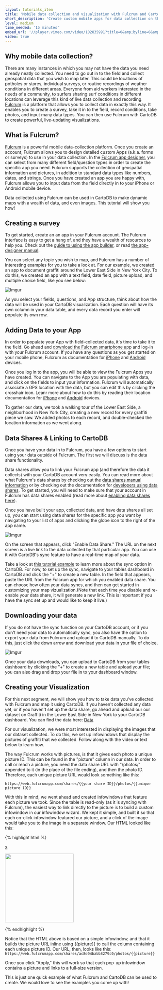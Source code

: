 ```yaml
---
layout: tutorials_item
title: 'Mobile data collection and visualization with Fulcrum and CartoDB'
short_description: 'Create custom mobile apps for data collection on the ground, and sync to CartoDB to have a real time visualization'
level: medium
time_needed: '15 minutes'
embed_url: '//player.vimeo.com/video/102835991?title=0&amp;byline=0&amp;portrait=0'
video: true
---
```

## Why mobile data collection?
There are many instances in which you may not have the data you need already neatly collected. You need to go out in to the field and collect geospatial data that you wish to map later. This could be locations of potholes or stores, individual surveys, or routine recordings of weather conditions in different areas. Everyone from aid workers interested in the needs of a community, to surfers sharing surf conditions in different locations can leverage this kind of live data collection and recording. [Fulcrum](http://fulcrumapp.com/features/) is a platform that allows you to collect data in exactly this way. It enables you to create a survey, take it in to the field, record conditions, take photos, and input many data types. You can then use Fulcrum with CartoDB to create powerful, live-updating visualizations. 

## What is Fulcrum?

[Fulcrum](http://fulcrumapp.com/features/) is a powerful mobile data-collection platform. Once you create an account, Fulcrum allows you to design detailed custom Apps (a.k.a. forms or surveys) to use in your data collection. In the [Fulcrum app designer](http://fulcrumapp.com/manual/app-designer/), you can select from many different field/question types in order to create the specific app you need. Fulcrum supports the collection of geospatial information and pictures, in addition to standard data types like numbers, dates, and strings. Once you have created an app you are happy with, Fulcrum allows you to input data from the field directly in to your iPhone or Android mobile device. 

Data collected using Fulcrum can be used in CartoDB to make dynamic maps with a wealth of data, and even images. This tutorial will show you how!

## Creating a survey
To get started, create an an app in your Fulcrum account. The Fulcrum interface is easy to get a hang of, and they have a wealth of resources to help you. Check out the [guide to using the app builder](http://fulcrumapp.com/guides/using-the-app-builder/), or read [the app-designer manual](http://fulcrumapp.com/manual/app-designer/). 

You can select any topic you wish to map, and Fulcrum has a number of interesting examples for you to take a look at. For our example, we created an app to document graffiti around the Lower East Side in New York City. To do this, we created an app with a text field, date field, picture upload, and multiple choice field, like you see below:  

![Imgur](http://i.imgur.com/I0fZ8Zn.png)

As you select your fields, questions, and App structure, think about how the data will be used in your CartoDB visualization. Each question will have its own column in your data table, and every data record you enter will populate its own row.

## Adding Data to your App
In order to populate your App with field-collected data, it's time to take it to the field. Go ahead and [download the Fulcrum smartphone app](http://fulcrumapp.com/mobile/getting-started/) and log-in with your Fulcrum account. If you have any questions as you get started on your mobile phone, Fulcrum as documentation for [iPhone](http://fulcrumapp.com/mobile/ios/) and [Android](http://fulcrumapp.com/mobile/android/) devices. 

Once you log in to the app, you will be able to view the Fulcrum Apps you have created. You can navigate to the App you are populating with data, and click on the fields to input your information. Fulcrum will automatically associate a GPS location with the data, but you can edit this by clicking the crosshair icon. Leanr more about how to do this by reading their location documentation for [iPhone](http://fulcrumapp.com/mobile/ios/record-location/#postclick) and [Android](http://fulcrumapp.com/mobile/android/record-location/#postclick) devices.

To gather our data, we took a walking tour of the Lower East Side, a neighborhood in New York City, creating a new record for every graffiti piece we saw. We added photos to each record, and double-checked the location information as we went along.

## Data Shares & Linking to CartoDB
Once you have your data in to Fulcrum, you have a few options to start using your data outside of Fulcrum. The first we will discuss is the data share functionality.

Data shares allow you to link your Fulcrum app (and therefore the data it collects) with your CartoDB account very easily. You can read more about what Fulcrum's data shares by checking out the [data shares manual information](http://fulcrumapp.com/manual/data-shares/) or by checking out the documentation for [developers using data shares](http://fulcrumapp.com/developers/data-shares/). To get started, you will need to make sure that your account in Fulcrum has data shares enabled (read more about [enabling data shares here](http://fulcrumapp.com/manual/data-shares-enable-share/)).

Once you have built your app, collected data, and have data shares all set up, you can start using data shares for the specific app you want by navigating to your list of apps and clicking the globe icon to the right of the app name. 

![Imgur](http://i.imgur.com/KpOeW9s.png)

On the screen that appears, click "Enable Data Share." The URL on the next screen is a live link to the data collected by that particular app. You can use it with CartoDB's sync feature to have a real-time map of your data.

Take a look at [this tutorial example](http://docs.cartodb.com/tutorials/realtime_maps_sync.html) to learn more about the sync option in CartoDB. For now, to set up the sync, navigate to your tables dashboard in CartoDB and click the "+" to create a new table. In the field that appears, paste the URL from  the Fulcrum app for which you enabled data share. You can choose how often your data syncs, and then can get started in customizing your map vizualization.(Note that each time you disable and re-enable your data share, it will generate a new link. This is important if you have the sync set up and would like to keep it live.)

## Downloading your data
If you do not have the sync function on your CartoDB account, or if you don't need your data to automatically sync, you also have the option to export your data from Fulcrum and upload it to CartoDB manually. To do this, just click the down arrow and download your data in your file of choice. 

![Imgur](http://i.imgur.com/u7RPLe2.png)

Once your data downloads, you can upload to CartoDB from your tables dashboard by clicking the "+" to create a new table and upload your file; you can also drag and drop your file in to your dashboard window.

## Creating your Visualization

For this next segment, we will show you how to take data you've collected with Fulcrum and map it using CartoDB. If you haven't collected any data yet, or if you haven't set up the data share, go ahead and upload our our dataset on Graffiti in the Lower East Side in New York to your CartoDB dashboard. You can find the data here: [Data](https://osm2.cartodb.com/api/v2/sql?q=SELECT%20*%20FROM%20graffiti_on_the_les&format=CSV)

For our visualization, we were most interested in displaying the images that our dataset collected. To do this, we set up infowindows that display the pictures of graffiti that we collected. Follow along with the video or text below to learn how.

The way Fulcrum works with pictures, is that it gives each photo a unique picture ID. This can be found in the "picture" column in our data. In order to call or reach a picture, you need the data share URL with "/photos/" appended to it (in the place of the file ending), and then the photo ID. Therefore, each unique picture URL would look something like this:

```
https://web.fulcrumapp.com/shares/{{your share ID}}/photos/{{unique picture ID}}
```

With this in mind, we went ahead and created infowindows that feature each picture we took. Since the table is read-only (as it is syncing with Fulcrum), the easiest way to link directly to the picture is to build a custom infowindow in our infowindow wizard. We kept it simple, and built it so that each on-click infowindow featured our picture, and a click of the image would take you to the image in a separate window. Our HTML looked like this:

{% highlight html %}
<div class="cartodb-popup v2">
  <a href="#close" class="cartodb-popup-close-button close">x</a>
  <div class="cartodb-popup-content-wrapper">
    <div class="cartodb-popup-content">
      <p><a href="https://web.fulcrumapp.com/shares/ac8d04babb8279c0/photos/{{picture}}" target="_blank" title="Click to view full size"><img width="226px" src="https://web.fulcrumapp.com/shares/ac8d04babb8279c0/photos/{{picture}}"></a></p>
    </div>
  </div>
  <div class="cartodb-popup-tip-container"></div>
</div>
{% endhighlight %}

Notice that the HTML above is based on a simple infowindow, and that it builds the picture URL inline using {{picture}} to call the column containing each unique picture ID. Our URL, then, looks like this: 
```https://web.fulcrumapp.com/shares/ac8d04babb8279c0/photos/{{picture}}```

Once you click "Apply," this will work so that each pop-up infowindow contains a picture and links to a full-size version.

This is just one quick example of what Fulcrum and CartoDB can be used to create. We would love to see the examples you come up with!
